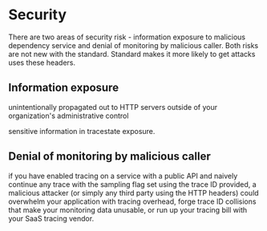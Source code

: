 # Security

There are two areas of security risk - information exposure to malicious dependency service and denial of monitoring
by malicious caller. Both risks are not new with the standard. Standard makes it more likely to get attacks uses these
headers.

## Information exposure

unintentionally propagated out to HTTP servers outside of your organization's administrative
control

sensitive information in tracestate exposure.


## Denial of monitoring by malicious caller

if you have enabled tracing on a service with a public API and naively continue any trace with
the sampling flag set using the trace ID provided, a malicious attacker (or simply any third party using the
HTTP headers) could overwhelm your application with tracing overhead, forge trace ID collisions that make your
monitoring data unusable, or run up your tracing bill with your SaaS tracing vendor.

